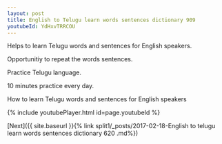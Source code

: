 ```yaml
---
layout: post
title: English to Telugu learn words sentences dictionary 909 
youtubeId: YdHxvTRRCOU
---
```

 
 
Helps to learn Telugu words and sentences for English speakers.

Opportunitiy to repeat the words sentences. 

Practice Telugu language. 
 
10 minutes practice every day. 
 
How to learn Telugu words and sentences for English speakers 
 
{% include youtubePlayer.html id=page.youtubeId %}
 
 
[Next]({{ site.baseurl }}{% link  split1/_posts/2017-02-18-English to telugu learn words sentences dictionary 620 .md%})
 
